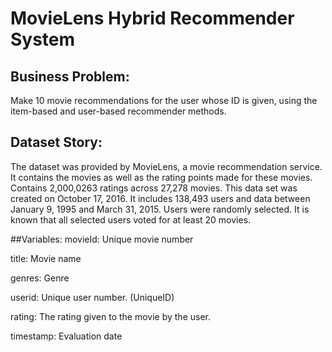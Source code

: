 # MovieLens Hybrid Recommender System

## Business Problem:
Make 10 movie recommendations for the user whose ID is given, using the item-based and user-based recommender methods.

## Dataset Story:
The dataset was provided by MovieLens, a movie recommendation service. It contains the movies as well as the rating points made for these movies. Contains 2,000,0263 ratings across 27,278 movies. This data set was created on October 17, 2016. It includes 138,493 users and data between January 9, 1995 and March 31, 2015. Users were randomly selected. It is known that all selected users voted for at least 20 movies.

##Variables:
movieId: Unique movie number

title: Movie name

genres: Genre

userid: Unique user number. (UniqueID)

rating: The rating given to the movie by the user.

timestamp: Evaluation date
